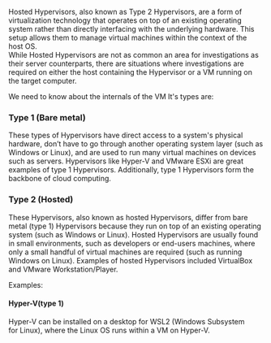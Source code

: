 Hosted Hypervisors, also known as Type 2 Hypervisors, are a form of virtualization technology that operates on top of an existing operating system rather than directly interfacing with the underlying hardware. This setup allows them to manage virtual machines within the context of the host OS.  
While Hosted Hypervisors are not as common an area for investigations as their server counterparts, there are situations where investigations are required on either the host containing the Hypervisor or a VM running on the target computer.

We need to know about the internals of the VM
It's types are:
### Type 1 (Bare metal)
These types of Hypervisors have direct access to a system's physical hardware, don’t have to go through another operating system layer (such as Windows or Linux), and are used to run many virtual machines on devices such as servers.
Hypervisors like Hyper-V and VMware ESXi are great examples of type 1 Hypervisors. Additionally, type 1 Hypervisors form the backbone of cloud computing.
### Type 2 (Hosted)
These Hypervisors, also known as hosted Hypervisors, differ from bare metal (type 1) Hypervisors because they run on top of an existing operating system (such as Windows or Linux). Hosted Hypervisors are usually found in small environments, such as developers or end-users machines, where only a small handful of virtual machines are required (such as running Windows on Linux).
Examples of hosted Hypervisors included VirtualBox and VMware Workstation/Player.

Examples:
#### Hyper-V(type 1)
Hyper-V can be installed on a desktop for WSL2 (Windows Subsystem for Linux), where the Linux OS runs within a VM on Hyper-V.
